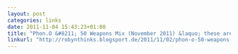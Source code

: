 ```yaml
---
layout: post
categories: links
date: 2011-11-04 15:43:23+01:00
title: "Phon.O &#8211; 50 Weapons Mix (November 2011) &laquo; these are my thoughts"
linkurl: "http://robynthinks.blogsport.de/2011/11/02/phon-o-50-weapons-mix-november-2011/"
---
```

